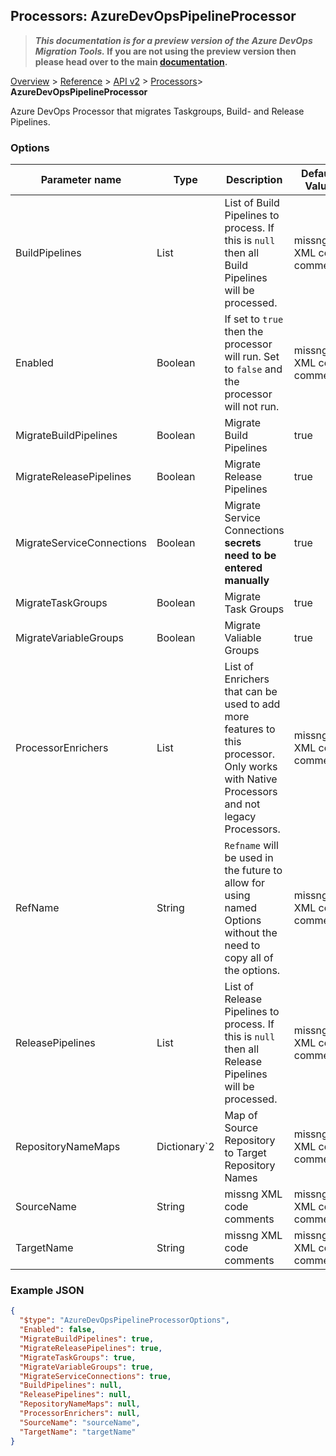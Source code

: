 ## Processors: AzureDevOpsPipelineProcessor

>**_This documentation is for a preview version of the Azure DevOps Migration Tools._ If you are not using the preview version then please head over to the main [documentation](https://nkdagility.github.io/azure-devops-migration-tools).**

[Overview](/docs/index.md) > [Reference](/docs/Reference/index.md) > [API v2](/docs/Reference/v2/index.md) > [Processors](/docs/Reference/v2/Processors/index.md)> **AzureDevOpsPipelineProcessor**

Azure DevOps Processor that migrates Taskgroups, Build- and Release Pipelines.

### Options

| Parameter name         | Type    | Description                              | Default Value                            |
|------------------------|---------|------------------------------------------|------------------------------------------|
| BuildPipelines | List | List of Build Pipelines to process. If this is `null` then all Build Pipelines will be processed. | missng XML code comments |
| Enabled | Boolean | If set to `true` then the processor will run. Set to `false` and the processor will not run. | missng XML code comments |
| MigrateBuildPipelines | Boolean | Migrate Build Pipelines | true |
| MigrateReleasePipelines | Boolean | Migrate Release Pipelines | true |
| MigrateServiceConnections | Boolean | Migrate Service Connections **secrets need to be entered manually** | true |
| MigrateTaskGroups | Boolean | Migrate Task Groups | true |
| MigrateVariableGroups | Boolean | Migrate Valiable Groups | true |
| ProcessorEnrichers | List | List of Enrichers that can be used to add more features to this processor. Only works with Native Processors and not legacy Processors. | missng XML code comments |
| RefName | String | `Refname` will be used in the future to allow for using named Options without the need to copy all of the options. | missng XML code comments |
| ReleasePipelines | List | List of Release Pipelines to process. If this is `null` then all Release Pipelines will be processed. | missng XML code comments |
| RepositoryNameMaps | Dictionary`2 | Map of Source Repository to Target Repository Names | missng XML code comments |
| SourceName | String | missng XML code comments | missng XML code comments |
| TargetName | String | missng XML code comments | missng XML code comments |


### Example JSON

```JSON
{
  "$type": "AzureDevOpsPipelineProcessorOptions",
  "Enabled": false,
  "MigrateBuildPipelines": true,
  "MigrateReleasePipelines": true,
  "MigrateTaskGroups": true,
  "MigrateVariableGroups": true,
  "MigrateServiceConnections": true,
  "BuildPipelines": null,
  "ReleasePipelines": null,
  "RepositoryNameMaps": null,
  "ProcessorEnrichers": null,
  "SourceName": "sourceName",
  "TargetName": "targetName"
}
```